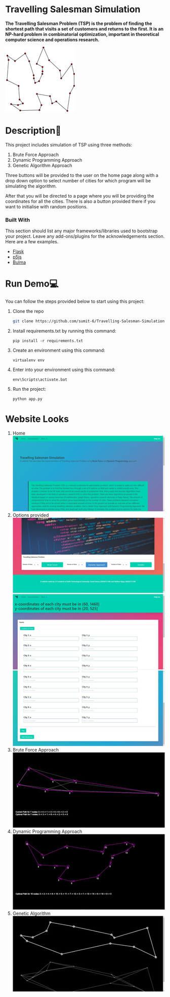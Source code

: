 # Travelling Salesman Simulation

<!-- ## Definition -->

**The Travelling Salesman Problem (TSP) is the problem of finding the shortest path that visits a set of customers and returns to the first. It is an NP-hard problem in combinatorial optimization, important in theoretical computer science and operations research.**

![Example of the projection](https://github.com/sumit-6/Travelling-Salesman-Simulation/blob/main/img/GLPK_solution_of_a_travelling_salesman_problem.svg.png)

# Description🧠
This project includes simulation of TSP using three methods:
1. Brute Force Approach
2. Dynamic Programming Approach
3. Genetic Algorithm Approach

Three buttons will be provided to the user on the home page along with a drop down option to select number of cities for which program will be simulating the algorithm.

After that you will be directed to a page where you will be providing the coordinates for all the cities. There is also a button provided there if you want to initialise with random positions.

### Built With

This section should list any major frameworks/libraries used to bootstrap your project. Leave any add-ons/plugins for the acknowledgements section. Here are a few examples.

* [Flask](https://flask.palletsprojects.com/en/2.1.x/)
* [p5js](https://p5js.org/)
* [Bulma](https://bulma.io/documentation/overview/)


# Run Demo💻
You can follow the steps provided below to start using this project:
1. Clone the repo
   ```sh
   git clone https://github.com/sumit-6/Travelling-Salesman-Simulation.git
   ```
2. Install requirements.txt by running this command:
   ```
   pip install -r requirements.txt
   ```
3. Create an environment using this command:
   ```
   virtualenv env
   ```

4. Enter into your environment using this command:
   ```
   env\Scripts\activate.bat
   ```
5. Run the project:
   ```
   python app.py
   ```

# Website Looks
1. Home
![Home](https://github.com/sumit-6/Travelling-Salesman-Simulation/blob/main/img/1.JPG)
2. Options provided
![Options](https://github.com/sumit-6/Travelling-Salesman-Simulation/blob/main/img/2.JPG)
![Coordinates](https://github.com/sumit-6/Travelling-Salesman-Simulation/blob/main/img/3.JPG)
![Start Randomly](https://github.com/sumit-6/Travelling-Salesman-Simulation/blob/main/img/4.JPG)
3. Brute Force Approach
![Brute](https://github.com/sumit-6/Travelling-Salesman-Simulation/blob/main/img/5.JPG) 
4. Dynamic Programming Approach
![Dynamic](https://github.com/sumit-6/Travelling-Salesman-Simulation/blob/main/img/6.JPG)
5. Genetic Algorithm
![Genetic](https://github.com/sumit-6/Travelling-Salesman-Simulation/blob/main/img/7.JPG)
